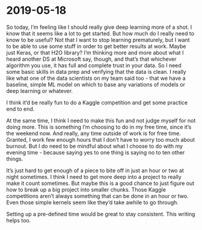 # 2019-05-18
So today, I’m feeling like I should really give deep learning more of a shot. I know that it seems like a lot to get started. But how much do I really need to know to be useful? Not that I want to stop learning prematurely, but I want to be able to use some stuff in order to get better results at work. Maybe just Keras, or that H2O library? I’m thinking more and more about what I heard another DS at Microsoft say, though, and that’s that whichever algorithm you use, it has full and complete trust in your data. So I need some basic skills in data prep and verifying that the data is clean. I really like what one of the data scientists on my team said too - that we have a baseline, simple ML model on which to base any variations of models or deep learning or whatever.

I think it’d be really fun to do a Kaggle competition and get some practice end to end.

At the same time, I think I need to make this fun and not judge myself for not doing more. This is something I’m choosing to do in my free time, since it’s the weekend now. And really, any time outside of work is for free time. Granted, I work few enough hours that I don’t have to worry too much about burnout. But I do need to be mindful about what I choose to do with my evening time - because saying yes to one thing is saying no to ten other things.

It’s just hard to get enough of a piece to bite off in just an hour or two at night sometimes. I think I need to get more deep into a project to really make it count sometimes. But maybe this is a good chance to just figure out how to break up a big project into smaller chunks. Those Kaggle competitions aren’t always something that can be done in an hour or two. Even those simple kernels seem like they’d take awhile to go through.

Setting up a pre-defined time would be great to stay consistent. This writing helps too.